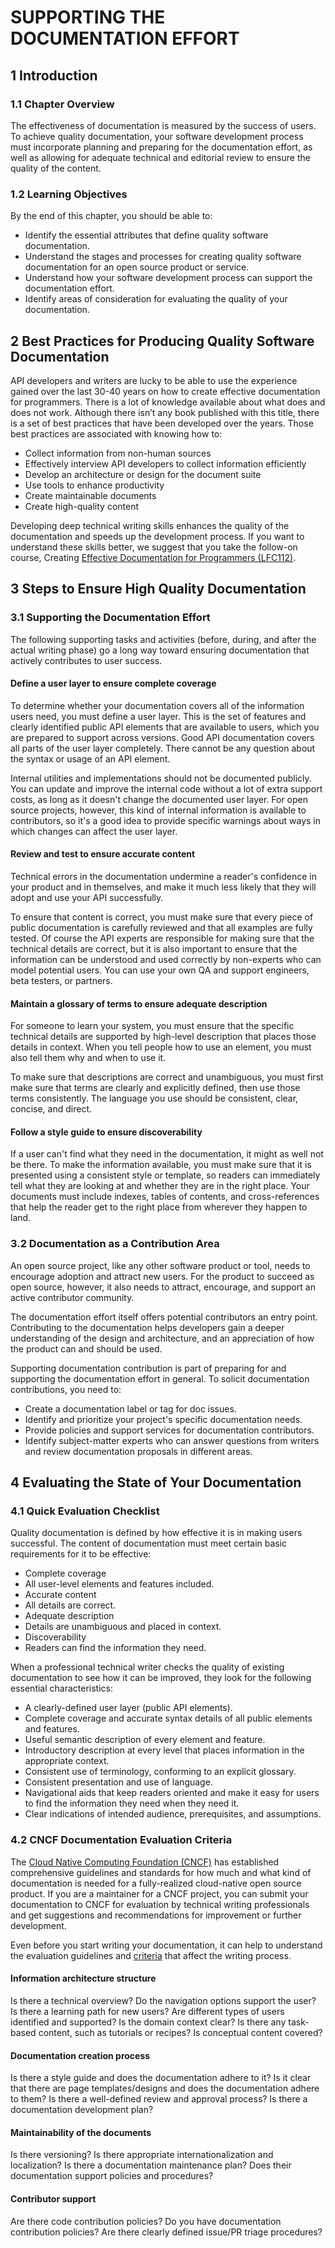 # SUPPORTING THE DOCUMENTATION EFFORT

## 1 Introduction

### 1.1 Chapter Overview

The effectiveness of documentation is measured by the success of users. To achieve quality documentation, your software development process must incorporate planning and preparing for the documentation effort, as well as allowing for adequate technical and editorial review to ensure the quality of the content.

### 1.2 Learning Objectives

By the end of this chapter, you should be able to:
* Identify the essential attributes that define quality software documentation.
* Understand the stages and processes for creating quality software documentation for an open source product or service.
* Understand how your software development process can support the documentation effort.
* Identify areas of consideration for evaluating the quality of your documentation.

## 2 Best Practices for Producing Quality Software Documentation

API developers and writers are lucky to be able to use the experience gained over the last 30-40 years on how to create effective documentation for programmers. There is a lot of knowledge available about what does and does not work. Although there isn’t any book published with this title, there is a set of best practices that have been developed over the years. Those best practices are associated with knowing how to:
* Collect information from non-human sources
* Effectively interview API developers to collect information efficiently
* Develop an architecture or design for the document suite
* Use tools to enhance productivity
* Create maintainable documents
* Create high-quality content

Developing deep technical writing skills enhances the quality of the documentation and speeds up the development process. If you want to understand these skills better, we suggest that you take the follow-on course, Creating [Effective Documentation for Programmers (LFC112)](https://training.linuxfoundation.org/training/open-source-technical-documentation-essentials-lfc111/?_gl=1*1r0fycm*_gcl_au*MTIzMTEzODg0NC4xNzIyNTE0Njc5*_ga*MTI1ODkwNjU2MS4xNzIyNTE0Njc5*_ga_EMX7DDZMX4*MTcyMjUxNDY3OC4xLjEuMTcyMjUxODUxMi4xMi4wLjA.*_ga_VWZ4V8CGRF*MTcyMjUxNDY3OC4xLjEuMTcyMjUxODUxMi4wLjAuMA..).

## 3 Steps to Ensure High Quality Documentation

### 3.1 Supporting the Documentation Effort

The following supporting tasks and activities (before, during, and after the actual writing phase) go a long way toward ensuring documentation that actively contributes to user success.

#### Define a user layer to ensure complete coverage

To determine whether your documentation covers all of the information users need, you must define a user layer. This is the set of features and clearly identified public API elements that are available to users, which you are prepared to support across versions. Good API documentation covers all parts of the user layer completely. There cannot be any question about the syntax or usage of an API element.

Internal utilities and implementations should not be documented publicly. You can update and improve the internal code without a lot of extra support costs, as long as it doesn't change the documented user layer. For open source projects, however, this kind of internal information is available to contributors, so it's a good idea to provide specific warnings about ways in which changes can affect the user layer.

#### Review and test to ensure accurate content

Technical errors in the documentation undermine a reader's confidence in your product and in themselves, and make it much less likely that they will adopt and use your API successfully.

To ensure that content is correct, you must make sure that every piece of public documentation is carefully reviewed and that all examples are fully tested. Of course the API experts are responsible for making sure that the technical details are correct, but it is also important to ensure that the information can be understood and used correctly by non-experts who can model potential users. You can use your own QA and support engineers, beta testers, or partners.

#### Maintain a glossary of terms to ensure adequate description

For someone to learn your system, you must ensure that the specific technical details are supported by high-level description that places those details in context. When you tell people how to use an element, you must also tell them why and when to use it.

To make sure that descriptions are correct and unambiguous, you must first make sure that terms are clearly and explicitly defined, then use those terms consistently. The language you use should be consistent, clear, concise, and direct.

#### Follow a style guide to ensure discoverability

If a user can't find what they need in the documentation, it might as well not be there. To make the information available, you must make sure that it is presented using a consistent style or template, so readers can immediately tell what they are looking at and whether they are in the right place. Your documents must include indexes, tables of contents, and cross-references that help the reader get to the right place from wherever they happen to land.

### 3.2 Documentation as a Contribution Area

An open source project, like any other software product or tool, needs to encourage adoption and attract new users. For the product to succeed as open source, however, it also needs to attract, encourage, and support an active contributor community.

The documentation effort itself offers potential contributors an entry point. Contributing to the documentation helps developers gain a deeper understanding of the design and architecture, and an appreciation of how the product can and should be used.

Supporting documentation contribution is part of preparing for and supporting the documentation effort in general. To solicit documentation contributions, you need to:
* Create a documentation label or tag for doc issues.
* Identify and prioritize your project's specific documentation needs.
* Provide policies and support services for documentation contributors.
* Identify subject-matter experts who can answer questions from writers and review documentation proposals in different areas.

## 4 Evaluating the State of Your Documentation

### 4.1 Quick Evaluation Checklist

Quality documentation is defined by how effective it is in making users successful. The content of documentation must meet certain basic requirements for it to be effective:
* Complete coverage
* All user-level elements and features included.
* Accurate content
* All details are correct.
* Adequate description
* Details are unambiguous and placed in context.
* Discoverability
* Readers can find the information they need.

When a professional technical writer checks the quality of existing documentation to see how it can be improved, they look for the following essential characteristics:
* A clearly-defined user layer (public API elements).
* Complete coverage and accurate syntax details of all public elements and features.
* Useful semantic description of every element and feature.
* Introductory description at every level that places information in the appropriate context.
* Consistent use of terminology, conforming to an explicit glossary.
* Consistent presentation and use of language.
* Navigational aids that keep readers oriented and make it easy for users to find the information they need when they need it.
* Clear indications of intended audience, prerequisites, and assumptions.

### 4.2 CNCF Documentation Evaluation Criteria

The [Cloud Native Computing Foundation (CNCF)](https://www.cncf.io/?_gl=1*dzz4h7*_gcl_au*MTIzMTEzODg0NC4xNzIyNTE0Njc5*_ga*MTI1ODkwNjU2MS4xNzIyNTE0Njc5*_ga_VWZ4V8CGRF*MTcyMjUxNDY3OC4xLjEuMTcyMjUxOTAyOC4wLjAuMA..) has established comprehensive guidelines and standards for how much and what kind of documentation is needed for a fully-realized cloud-native open source product. If you are a maintainer for a CNCF project, you can submit your documentation to CNCF for evaluation by technical writing professionals and get suggestions and recommendations for improvement or further development.

Even before you start writing your documentation, it can help to understand the evaluation guidelines and [criteria](https://github.com/cncf/techdocs/blob/main/assessments/criteria.md) that affect the writing process.

#### Information architecture structure

Is there a technical overview? Do the navigation options support the user? Is there a learning path for new users? Are different types of users identified and supported? Is the domain context clear? Is there any task-based content, such as tutorials or recipes? Is conceptual content covered?

#### Documentation creation process

Is there a style guide and does the documentation adhere to it? Is it clear that there are page templates/designs and does the documentation adhere to them? Is there a well-defined review and approval process? Is there a documentation development plan?

#### Maintainability of the documents

Is there versioning? Is there appropriate internationalization and localization? Is there a documentation maintenance plan? Does their documentation support policies and procedures?

#### Contributor support

Are there code contribution policies? Do you have documentation contribution policies? Are there clearly defined issue/PR triage procedures?